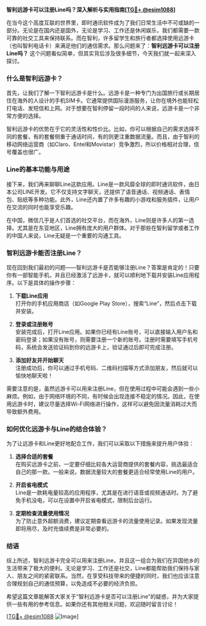 **智利远游卡可以注册Line吗？深入解析与实用指南[[TG💪+ @esim1088](https://t.me/s/esim1088)]**

在当今这个高度互联的世界里，即时通讯软件成为了我们日常生活中不可或缺的一部分。无论是在国内还是国外，无论是学习、工作还是休闲娱乐，我们都需要一款可靠的社交工具来保持联系。而在智利，许多留学生和旅行者都选择使用远游卡（也叫智利电话卡）来满足他们的通信需求。那么问题来了：**智利远游卡可以注册Line吗？** 这个问题看似简单，但其实背后涉及很多细节，今天我们就一起来深入探讨。

### 什么是智利远游卡？

首先，让我们了解一下智利远游卡是什么。远游卡是一种专门为出国旅行或长期居住在海外的人设计的手机SIM卡。它通常提供国际漫游服务，让你在境外也能轻松打电话、发短信和上网。对于想要在智利停留一段时间的人来说，远游卡是一个非常方便的选择。

智利远游卡的优势在于它的灵活性和性价比。比如，你可以根据自己的需求选择不同的套餐，有的套餐侧重于通话时间，有的则更注重数据流量。而且，由于智利的移动网络运营商（如Claro、Entel和Movistar）竞争激烈，所以价格相对合理，信号覆盖也很广。

### Line的基本功能与用途

接下来，我们再来聊聊Line这款应用。Line是一款风靡全球的即时通讯软件，由日本公司LINE开发。它不仅支持文字聊天，还提供了语音通话、视频通话、表情包、贴纸等多种功能。此外，Line还内置了许多有趣的小游戏和服务插件，让用户在交流的同时也能享受乐趣。

在中国，微信几乎是人们首选的社交平台，而在海外，Line则是许多人的第一选择。尤其是在东亚地区，Line拥有庞大的用户群体。对于那些在智利留学或者工作的中国人来说，Line无疑是一个重要的沟通工具。

### 智利远游卡能否注册Line？

现在回到我们最初的问题——智利远游卡是否能够注册Line？答案是肯定的！只要你有一部智能手机，并且已经激活了远游卡，就可以顺利地下载并安装Line应用程序。以下是具体的操作步骤：

1. **下载Line应用**  
   打开你的手机应用商店（如Google Play Store），搜索“Line”，然后点击下载并安装。

2. **登录或注册账号**  
   安装完成后，打开Line应用。如果你已经有Line账号，可以直接输入用户名和密码登录；如果没有账号，则需要注册一个新的账号。注册时需要填写手机号码，系统会发送验证码到你的远游卡上，验证通过后即可完成注册。

3. **添加好友并开始聊天**  
   注册成功后，你可以通过手机号码、二维码扫描等方式添加朋友，然后就可以愉快地聊天啦！

需要注意的是，虽然远游卡可以用来注册Line，但在使用过程中可能会遇到一些小麻烦。例如，由于网络环境的不同，有时候会出现连接不稳定的情况。因此，在使用远游卡时，建议尽量选择Wi-Fi网络进行操作，这样可以避免因流量消耗过大而导致额外费用。

### 如何优化远游卡与Line的结合体验？

为了让远游卡和Line更好地配合工作，我们可以采取以下措施来提升用户体验：

1. **选择合适的套餐**  
   在购买远游卡之前，一定要仔细比较各大运营商提供的套餐内容，挑选最适合自己的那一款。一般来说，数据流量较大的套餐更适合经常使用Line的用户。

2. **开启省电模式**  
   Line是一款耗电量较高的应用程序，尤其是在进行语音或视频通话时。为了避免手机没电，可以在设置中开启省电模式，限制后台运行。

3. **定期检查流量使用情况**  
   为了防止意外超额消费，建议定期查看远游卡的流量使用记录。如果发现流量即将用尽，及时充值续费是非常必要的。

### 结语

综上所述，智利远游卡完全可以用来注册Line，并且这一组合为我们在异国他乡的生活带来了极大的便利。无论是学习、工作还是社交，Line都能帮助我们保持与家人、朋友之间的紧密联系。当然，在享受科技带来的便捷的同时，我们也应该注意合理规划自己的通信预算，以免造成不必要的经济负担。

希望这篇文章能解答大家关于“智利远游卡是否可以注册Line”的疑惑，并为大家提供一些有用的参考信息。如果你还有其他相关问题，欢迎随时留言讨论！

[[TG💪+ @esim1088](https://t.me/s/esim1088) ![Image](https://i.postimg.cc/4NQfJmqS/Snipaste-2025-05-13-00-14-12.png)]